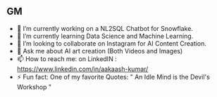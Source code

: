 ## GM

- 🔭 I’m currently working on a NL2SQL Chatbot for Snowflake.
- 🌱 I’m currently learning Data Science and Machine Learning.
- 👯 I’m looking to collaborate on Instagram for AI Content Creation.
- 💬 Ask me about AI art creation (Both Videos and Images)
- 📫 How to reach me: on LinkedIN : https://www.linkedin.com/in/aakaash-kumar/
- ⚡ Fun fact: One of my favorite Quotes: " An Idle Mind is the Devil's Workshop "
